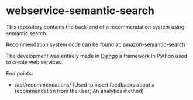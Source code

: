 # webservice-semantic-search
This repository contains the back-end of a recommendation system using semantic search.

Recommendation system code can be found at: [amazon-semantic-search](https://github.com/Adilsitos/Semantic-Search-Amazon-Data)

The development was entirely made in [Django](https://www.djangoproject.com/) a framework in Python used to create web services. 


End points: 
  - /api/recommendations/ (Used to insert feedbacks about a recommendation from the user; An analytics method) 
